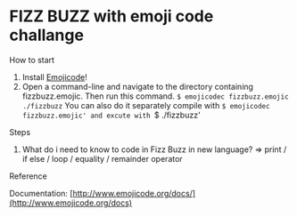 # FIZZ BUZZ with emoji code challange

How to start

1. Install [Emojicode](http://www.emojicode.org/docs/guides/install.html)!
1. Open a command-line and navigate to the directory containing fizzbuzz.emojic. Then run this command. `$ emojicodec fizzbuzz.emojic ./fizzbuzz`
   You can also do it separately
   compile with `$ emojicodec fizzbuzz.emojic' and excute with `$ ./fizzbuzz'

Steps

1. What do i need to know to code in Fizz Buzz in new language? => print / if else / loop / equality / remainder operator

Reference

Documentation: [http://www.emojicode.org/docs/](http://www.emojicode.org/docs)
